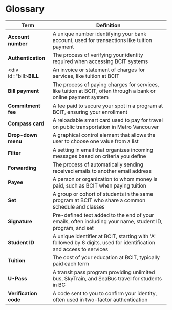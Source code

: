 # **Glossary**

| **Term** | **Definition** |
|----------|----------------|
| <div id="account-number">**Account number**</div> | A unique number identifying your bank account, used for transactions like tuition payment |
| <div id ="authentication">**Authentication**</div> | The process of verifying your identity required when accessing BCIT systems | 
| <div id="bill>**BILL**</div> | An invoice or statement of charges for services, like tuition at BCIT |
| <div id="bill-payment"> **Bill payment** </div> | The process of paying charges for services, like tuition at BCIT, often through a bank or online payment system |
| <div id="commitment-fee">**Commitment fee**</div> | A fee paid to secure your spot in a program at BCIT, ensuring your enrollment |
| <div id="compass-card">**Compass card**</div>| A reloadable smart card used to pay for travel on public transportation in Metro Vancouver |
| <div id="drop-down-menu">**Drop-down menu**</div> | A graphical control element that allows the user to choose one value from a list |
| <div id="filter">**Filter**</div> | A setting in email that organizes incoming messages based on criteria you define |
| <div id="forwarding">**Forwarding**</div> | The process of automatically sending received emails to another email address |
| <div id="payee">**Payee**</div> | A person or organization to whom money is paid, such as BCIT when paying tuition |
| <div id="set"> **Set** </div> | A group or cohort of students in the same program at BCIT who share a common schedule and classes |
| <div id="signature">**Signature**</div> | Pre-defined text added to the end of your emails, often including your name, student ID, program, and set |
| <div id="student-id">**Student ID**</div> | A unique identifier at BCIT, starting with 'A' followed by 8 digits, used for identification and access to services |
| <div id ="tuition">**Tuition**</div> | The cost of your education at BCIT, typically paid each term |
| <div id="u-pass">**U-Pass**</div> | A transit pass program providing unlimited bus, SkyTrain, and SeaBus travel for students in BC |
| <div id="verification code">**Verification code**</div> | A code sent to you to confirm your identity, often used in two-factor authentication |

